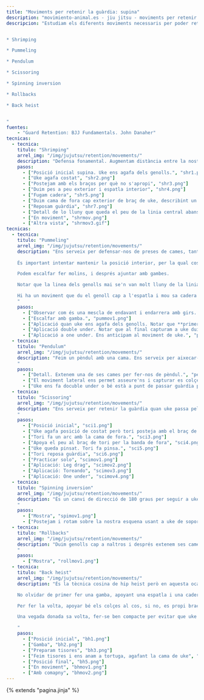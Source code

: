 ```yaml
---
title: "Moviments per retenir la guàrdia: supina"
description: "movimiento-animal.es - jiu jitsu - moviments per retenir la guàrdia des de supina"
descripcion: "Estudiam els diferents moviments necessaris per poder retenir la guàrdia des de supina.


* Shrimping

* Pummeling

* Pendulum

* Scissoring

* Spinning inversion

* Rollbacks

* Back heist


"
fuentes:
    - "Guard Retention: BJJ Fundamentals. John Danaher"
tecnicas:
  - tecnica:
    titulo: "Shrimping"
    arrel_img: "/img/jujutsu/retention/movements/"
    description: "Defensa fonamental. Augmentam distància entre la nostra pelvis i uke per reposar sa guàrdia. Uke vol apropar-se, tori vol tenir distància." 
    pasos:
      - ["Posició inicial supina. Uke ens agafa dels genolls.", "shr1.png"]
      - ["Uke agafa costat", "shr2.png"]
      - ["Postejam amb els braços per què no s'apropi", "shr3.png"]
      - ["Duim pes a peu exterior i espatla interior", "shr4.png"]
      - ["Fugam cadera", "shr5.png"]
      - ["Duim cama de fora cap exterior de braç de uke, describint un cercle.", "shr6.png"]
      - ["Reposam guàrdia", "shr7.png"]
      - ["Detall de lo lluny que queda el peu de la linia central abans de fer la gamba", "shr8.png"]
      - ["En moviment", "shrmov.png"]      
      - ["Altra vista", "shrmov3.gif"]
tecnicas:      
  - tecnica:
    titulo: "Pummeling"
    arrel_img: "/img/jujutsu/retention/movements/"
    description: "Ens serveix per defensar-nos de preses de cames, tant per dalt com quan uke les creua per baix.
    
    És important intentar mantenir la posició interior, per la qual cosa podem passar es peus per dins o per fora dels braços de uke.

    Podem escalfar fer molins, i després ajuntar amb gambes.

    Notar que la linea dels genolls mai se'n van molt lluny de la linia de la pelvis ja que axiò debilita la posició.

    Hi ha un moviment que du el genoll cap a l'espatla i mou sa cadera i un altra de rotació de les cames. 
    " 
    pasos:
      - ["Observar com és una mescla de endavant i endarrera amb girs. La pelvis sempre acompanya el moviment.", "pummov0.png"]
      - ["Escalfar amb gamba.", "pummov1.png"]
      - ["Aplicació quan uke ens agafa dels genolls. Notar que **primer treim la pelvis cap enfora** per fer espai i després giram la cama.Sempre buscam la posició interior.", "pummov2.png"]
      - ["Aplicació double under. Notar que al final capturam a uke duient el genoll cap a naltros.", "pummov3.png"]
      - ["Aplicació a one under. Ens anticipam al moviment de uke.", "pummov4.png"]
  - tecnica:
    titulo: "Pendulum"
    arrel_img: "/img/jujutsu/retention/movements/"
    description: "Feim un pèndul amb una cama. Ens serveix per aixecar-nos ràpidament d'enterra, és a dir, passar de posició supina a asseguda.
    " 
    pasos:
      - ["Detall. Extenem una de ses cames per fer-nos de pèndul.", "penmov0.png"]
      - ["El moviment lateral ens permet asseure'ns i capturar es colçe de uke.", "penmov2.png"]
      - ["Uke ens fa docuble under o bé està a punt de passar guàrdia per fora. Una cama per dins i una altra per fora. Estiram cama de dins i feim pèndul pressionant sobre es colçe de uke.", "penmov1.png"]
  - tecnica:
    titulo: "Scissoring"
    arrel_img: "/img/jujutsu/retention/movements/"
    description: "Ens serveix per retenir la guàrdia quan uke passa pel costat. Apoyam la cama de fora al seu braç de dins. Feim una connexió temporal fent pinsa. Mon anam de uke i reposam. Hi ha que practicar molt aquesta tècnica.
    " 
    pasos:
      - ["Posició inicial", "sci1.png"]
      - ["Uke agafa posició de costat però tori posteja amb el braç de dins", "sci2.png"]
      - ["Tori fa un arc amb la cama de fora.", "sci3.png"]
      - ["Apoya el peu al braç de tori per la banda de fora", "sci4.png"]
      - ["Uke queda pinsat. Tori fa pinsa.", "sci5.png"]
      - ["Tori reposa guàrdia", "sci6.png"]
      - ["Practicar solo", "scimov1.png"]
      - ["Aplicació: Leg drag", "scimov2.png"]
      - ["Aplicació: Toreando", "scimov3.png"]
      - ["Aplicació: One under", "scimov4.png"]
  - tecnica:
    titulo: "Spinning inversion"
    arrel_img: "/img/jujutsu/retention/movements/"
    description: "És un canvi de direcció de 180 graus per seguir a uke quan es canvia ràpidament de puesto.
    " 
    pasos:
      - ["Mostra", "spimov1.png"]
      - ["Postejam i rotam sobre la nostra esquena usant a uke de soport en comptes d'enterra", "spimov2.png"]
  - tecnica:
    titulo: "Rollbacks"
    arrel_img: "/img/jujutsu/retention/movements/"
    description: "Duim genolls cap a naltros i després extenem ses cames. Hem de ser capaçós de mantenir sa postura per un temps llarg mentre intentam reposar postura. S'usa quan uke ens agafa des calçons per baix en double under i ens dona sa volta.
    " 
    pasos:
      - ["Mostra", "rollmov1.png"]
  - tecnica:
    titulo: "Back heist"
    arrel_img: "/img/jujutsu/retention/movements/"
    description: "És la tècnica cosina de hip heist però en aquesta ocasió partim de posició supina. Feim una gamba seguida d'estisores i capturam una de les cames de uke en tortuga.

    No olvidar de primer fer una gamba, apoyant una espatla i una cadera; no fer tisores amb esquena enterra ja que no serveix.

    Per fer la volta, apoyar bé els colçes al cos, si no, es propi braç de baix impideix que donem sa volta.

    Una vegada donada sa volta, fer-se ben compacte per evitar que uke ens caçi.

    " 
    pasos:
      - ["Posició inicial", "bh1.png"]
      - ["Gamba", "bh2.png"]
      - ["Preparam tisores", "bh3.png"]
      - ["Feim tisores i ens anam a tortuga, agafant la cama de uke", "bh4.png"]
      - ["Posició final", "bh5.png"]      
      - ["En moviment", "bhmov1.png"]
      - ["Amb comapny", "bhmov2.png"]
---
```

{% extends  "pagina.jinja" %}
